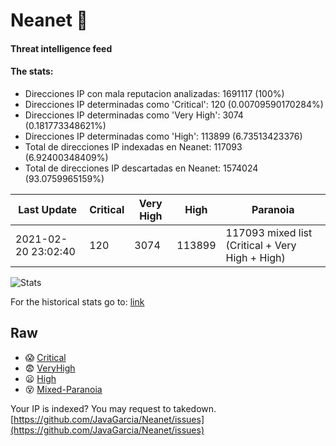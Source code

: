 # Neanet :hocho:
#### Threat intelligence feed
#### The stats:

- Direcciones IP con mala reputacion analizadas: 1691117 (100%)
- Direcciones IP determinadas como 'Critical':  120 (0.00709590170284%)
- Direcciones IP determinadas como 'Very High':  3074 (0.181773348621%)
- Direcciones IP determinadas como 'High':  113899 (6.73513423376)
- Total de direcciones IP indexadas en Neanet:  117093 (6.92400348409%)
- Total de direcciones IP descartadas en Neanet:  1574024 (93.0759965159%)

| Last Update | Critical | Very High | High | Paranoia |
| --- | --- | --- | --- | --- |
| 2021-02-20 23:02:40 | 120 | 3074 | 113899 | 117093 mixed list (Critical + Very High + High)|

![Stats](https://docs.google.com/spreadsheets/d/e/2PACX-1vSnaNMIXVabIpDJjufMlzH7poXnshF3mgd8Is1g9ytUEzVsP5my4Trn8f-xkoLLQ38xpL3HtmUexLo6/pubchart?oid=501124687&format=image)

For the historical stats go to: [link](/stats.csv)
## Raw
- :scream: [Critical](https://raw.githubusercontent.com/JavaGarcia/Neanet/master/blacklists/neanet_critical.txt)
- :fearful: [VeryHigh](https://raw.githubusercontent.com/JavaGarcia/Neanet/master/blacklists/neanet_veryHigh.txtt)
- :frowning: [High](https://raw.githubusercontent.com/JavaGarcia/Neanet/master/blacklists/neanet_high.txt)
- :dizzy_face: [Mixed-Paranoia](https://raw.githubusercontent.com/JavaGarcia/Neanet/master/blacklists/neanet_all.txt)


Your IP is indexed? You may request to takedown. [https://github.com/JavaGarcia/Neanet/issues](https://github.com/JavaGarcia/Neanet/issues)























































































































































































































































































































































































































































































































































































































































































































































































































































































































































































































































































































































































































































































































































































































































































































































































































































































































































































































































































































































































































































































































































































































































































































































































































































































































































































































































































































































































































































































































































































































































































































































































































































































































































































































































































































































































































































































































































































































































































































































































































































































































































































































































































































































































































































































































